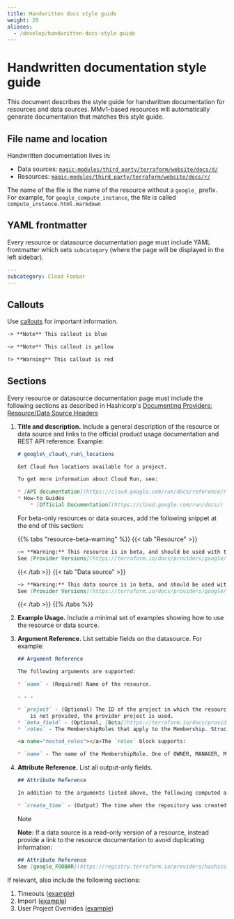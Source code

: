 ```yaml
---
title: Handwritten docs style guide
weight: 20
aliases:
  - /develop/handwritten-docs-style-guide
---
```


# Handwritten documentation style guide

This document describes the style guide for handwritten documentation for resources and data sources. MMv1-based resources will automatically generate documentation that matches this style guide.

## File name and location

Handwritten documentation lives in:

- Data sources: [`magic-modules/third_party/terraform/website/docs/d/`](https://github.com/GoogleCloudPlatform/magic-modules/tree/main/mmv1/third_party/terraform/website/docs/d)
- Resources: [`magic-modules/third_party/terraform/website/docs/r/`](https://github.com/GoogleCloudPlatform/magic-modules/tree/main/mmv1/third_party/terraform/website/docs/r)

The name of the file is the name of the resource without a `google_` prefix. For example, for `google_compute_instance`, the file is called `compute_instance.html.markdown`

## YAML frontmatter

Every resource or datasource documentation page must include YAML frontmatter which sets `subcategory` (where the page will be displayed in the left sidebar).

```yaml
---
subcategory: Cloud Foobar
---
```

## Callouts

Use [callouts](https://developer.hashicorp.com/terraform/registry/providers/docs#callouts) for important information.

```markdown
-> **Note** This callout is blue

~> **Note** This callout is yellow

!> **Warning** This callout is red
```

## Sections

Every resource or datasource documentation page must include the following sections as described in Hashicorp's [Documenting Providers: Resource/Data Source Headers](https://developer.hashicorp.com/terraform/registry/providers/docs#resource-data-source-headers)

1. **Title and description.** Include a general description of the resource or data source and links to the official product usage documentation and REST API reference. Example:

   ```markdown
   # google\_cloud\_run\_locations

   Get Cloud Run locations available for a project. 

   To get more information about Cloud Run, see:

   * [API documentation](https://cloud.google.com/run/docs/reference/rest/v1/projects.locations)
   * How-to Guides
       * [Official Documentation](https://cloud.google.com/run/docs/)
   ```

   For beta-only resources or data sources, add the following snippet at the end of this section: 

   {{% tabs "resource-beta-warning" %}}
   {{< tab "Resource" >}}
   ```markdown
   ~> **Warning:** This resource is in beta, and should be used with the terraform-provider-google-beta provider.
   See [Provider Versions](https://terraform.io/docs/providers/google/guides/provider_versions.html) for more details on beta resources.
   ```
   {{< /tab >}}
   {{< tab "Data source" >}}
   ```markdown
   ~> **Warning:** This data source is in beta, and should be used with the terraform-provider-google-beta provider.
   See [Provider Versions](https://terraform.io/docs/providers/google/guides/provider_versions.html) for more details on beta resources.
   ```
   {{< /tab >}}
   {{% /tabs %}}
2. **Example Usage.** Include a minimal set of examples showing how to use the resource or data source.
3. **Argument Reference.** List settable fields on the datasource. For example:
   ```markdown
   ## Argument Reference

   The following arguments are supported:

   * `name` - (Required) Name of the resource.

   - - -

   * `project` - (Optional) The ID of the project in which the resource belongs. If it
       is not provided, the provider project is used.
   * `beta_field` - (Optional, [Beta](https://terraform.io/docs/providers/google/guides/provider_versions.html)) This field is in beta.
   * `roles` - The MembershipRoles that apply to the Membership. Structure is [documented below](#nested_roles).

   <a name="nested_roles"></a>The `roles` block supports:

   * `name` - The name of the MembershipRole. One of OWNER, MANAGER, MEMBER.

   ```
4. **Attribute Reference.** List all output-only fields.
   ```markdown
   ## Attribute Reference

   In addition to the arguments listed above, the following computed attributes are exported:

   * `create_time` - (Output) The time when the repository was created.
   ```

   > [!NOTE]
   > **Note:** If a data source is a read-only version of a resource, instead provide a link to the resource documentation to avoid duplicating information:
   >
   > ```markdown
   > ## Attribute Reference
   > See [google_FOOBAR](https://registry.terraform.io/providers/hashicorp/google/latest/docs/resources/FOOBAR#argument-reference) for details of the available attributes.
   > ```


If relevant, also include the following sections:

1. Timeouts ([example](https://registry.terraform.io/providers/hashicorp/google/latest/docs/resources/compute_address#timeouts))
2. Import ([example](https://registry.terraform.io/providers/hashicorp/google/latest/docs/resources/compute_address#import))
3. User Project Overrides ([example](https://registry.terraform.io/providers/hashicorp/google/latest/docs/resources/compute_address#user-project-overrides))